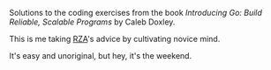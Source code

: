 Solutions to the coding exercises from the book _Introducing Go: Build Reliable, Scalable Programs_ by Caleb Doxley.

This is me taking [RZA](https://en.wikipedia.org/wiki/RZA)'s advice by cultivating novice mind. 

It's easy and unoriginal, but hey, it's the weekend.
